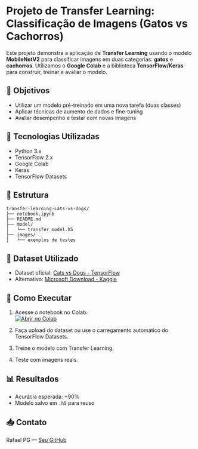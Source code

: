 # Projeto de Transfer Learning: Classificação de Imagens (Gatos vs Cachorros)

Este projeto demonstra a aplicação de **Transfer Learning** usando o modelo **MobileNetV2** para classificar imagens em duas categorias: **gatos** e **cachorros**. Utilizamos o **Google Colab** e a biblioteca **TensorFlow/Keras** para construir, treinar e avaliar o modelo.

## 📌 Objetivos
- Utilizar um modelo pré-treinado em uma nova tarefa (duas classes)
- Aplicar técnicas de aumento de dados e fine-tuning
- Avaliar desempenho e testar com novas imagens

## 🧠 Tecnologias Utilizadas
- Python 3.x
- TensorFlow 2.x
- Google Colab
- Keras
- TensorFlow Datasets

## 📁 Estrutura
```
transfer-learning-cats-vs-dogs/
├── notebook.ipynb
├── README.md
├── model/
│   └── transfer_model.h5
├── images/
│   └── exemplos de testes
```

## 🔗 Dataset Utilizado
- Dataset oficial: [Cats vs Dogs - TensorFlow](https://www.tensorflow.org/datasets/catalog/cats_vs_dogs)
- Alternativo: [Microsoft Download - Kaggle](https://www.microsoft.com/en-us/download/details.aspx?id=54765)

## 🚀 Como Executar
1. Acesse o notebook no Colab:  
[![Abrir no Colab](https://colab.research.google.com/assets/colab-badge.svg)](https://colab.research.google.com/drive/SEU_ID_AQUI)

2. Faça upload do dataset ou use o carregamento automático do TensorFlow Datasets.

3. Treine o modelo com Transfer Learning.

4. Teste com imagens reais.

## 📊 Resultados
- Acurácia esperada: +90%
- Modelo salvo em `.h5` para reuso

## 📥 Contato
Rafael PG — [Seu GitHub](https://github.com/shakarpg)